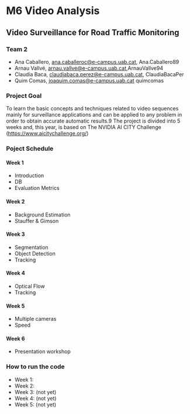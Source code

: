 # M6 Video Analysis

## Video Surveillance for Road Traffic Monitoring

### Team 2
- Ana Caballero, ana.caballeroc@e-campus.uab.cat, Ana.Caballero89
- Arnau Vallvé, arnau.vallve@e-campus.uab.cat,ArnauVallve94
- Claudia Baca, claudiabaca.perez@e-campus.uab.cat, ClaudiaBacaPer
- Quim Comas, joaquim.comas@e-campus.uab.cat quimcomas

###  Project Goal
To learn the basic concepts and techniques related to video sequences mainly for surveillance applications and can be applied to any problem in order to obtain accurate automatic results.9
The project is divided into 5 weeks and, this year, is based on The NVIDIA AI CITY Challenge (https://www.aicitychallenge.org/)

### Poject Schedule
#### Week 1
- Introduction
- DB
- Evaluation Metrics
#### Week 2
- Background Estimation 
- Stauffer & Gimson
#### Week 3
- Segmentation
- Object Detection
- Tracking
#### Week 4
- Optical Flow
- Tracking
#### Week 5
- Multiple cameras
- Speed
#### Week 6
- Presentation workshop

### How to run the code
- Week 1:
- Week 2:
- Week 3: (not yet)
- Week 4: (not yet)
- Week 5: (not yet)

